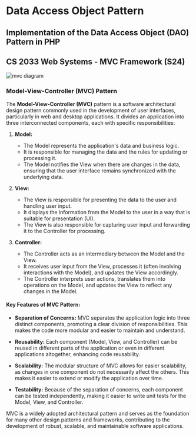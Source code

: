 # Data Access Object Pattern
## Implementation of the Data Access Object (DAO) Pattern in PHP

## CS 2033 Web Systems - MVC Framework (S24)

![mvc diagram](./images/mvcframework.png)

### Model-View-Controller (MVC) Pattern

The **Model-View-Controller (MVC)** pattern is a software architectural design pattern commonly used in the development of user interfaces, particularly in web and desktop applications. It divides an application into three interconnected components, each with specific responsibilities:

1. **Model:**
   - The Model represents the application's data and business logic.
   - It is responsible for managing the data and the rules for updating or processing it.
   - The Model notifies the View when there are changes in the data, ensuring that the user interface remains synchronized with the underlying data.

2. **View:**
   - The View is responsible for presenting the data to the user and handling user input.
   - It displays the information from the Model to the user in a way that is suitable for presentation (UI).
   - The View is also responsible for capturing user input and forwarding it to the Controller for processing.

3. **Controller:**
   - The Controller acts as an intermediary between the Model and the View.
   - It receives user input from the View, processes it (often involving interactions with the Model), and updates the View accordingly.
   - The Controller interprets user actions, translates them into operations on the Model, and updates the View to reflect any changes in the Model.

#### Key Features of MVC Pattern:

- **Separation of Concerns:** MVC separates the application logic into three distinct components, promoting a clear division of responsibilities. This makes the code more modular and easier to maintain and understand.

- **Reusability:** Each component (Model, View, and Controller) can be reused in different parts of the application or even in different applications altogether, enhancing code reusability.

- **Scalability:** The modular structure of MVC allows for easier scalability, as changes in one component do not necessarily affect the others. This makes it easier to extend or modify the application over time.

- **Testability:** Because of the separation of concerns, each component can be tested independently, making it easier to write unit tests for the Model, View, and Controller.

MVC is a widely adopted architectural pattern and serves as the foundation for many other design patterns and frameworks, contributing to the development of robust, scalable, and maintainable software applications.
